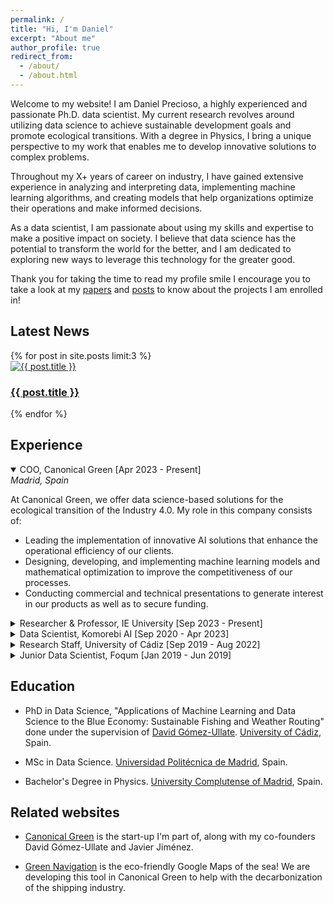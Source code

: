 ```yaml
---
permalink: /
title: "Hi, I'm Daniel"
excerpt: "About me"
author_profile: true
redirect_from: 
  - /about/
  - /about.html
---
```


Welcome to my website! I am Daniel Precioso, a highly experienced and passionate Ph.D. data scientist. My current research revolves around utilizing data science to achieve sustainable development goals and promote ecological transitions. With a degree in Physics, I bring a unique perspective to my work that enables me to develop innovative solutions to complex problems.

Throughout my <span id="yearsOfExperience">X</span>+ years of career on industry, I have gained extensive experience in analyzing and interpreting data, implementing machine learning algorithms, and creating models that help organizations optimize their operations and make informed decisions.

As a data scientist, I am passionate about using my skills and expertise to make a positive impact on society. I believe that data science has the potential to transform the world for the better, and I am dedicated to exploring new ways to leverage this technology for the greater good.

Thank you for taking the time to read my profile smile I encourage you to take a look at my [papers](https://danielprecioso.com/papers/) and [posts](https://danielprecioso.com/posts/) to know about the projects I am enrolled in!

<!-- Add this section to display the three latest news articles horizontally -->
<h2>Latest News</h2>
<div class="latest-news-container">
  {% for post in site.posts limit:3 %}
    <div class="news-item">
      <a href="{{ post.url }}">
        <img src="{{ post.featured_image }}" alt="{{ post.title }}" style="max-width: 100%; height: auto;">
        <h3>{{ post.title }}</h3>
      </a>
    </div>
  {% endfor %}
</div>

Experience
----

<details open>
    <summary>COO, Canonical Green [Apr 2023 - Present]</summary>
    <i>Madrid, Spain</i>
    <p>At Canonical Green, we offer data science-based solutions for the ecological transition of the Industry 4.0. My role in this company consists of:</p>
    <ul>
        <li>Leading the implementation of innovative AI solutions that enhance the operational efficiency of our clients.</li>
        <li>Designing, developing, and implementing machine learning models and mathematical optimization to improve the competitiveness of our processes.</li>
        <li>Conducting commercial and technical presentations to generate interest in our products as well as to secure funding.</li>
    </ul>
</details>

<details>
    <summary>Researcher & Professor, IE University [Sep 2023 - Present]</summary>
    <i>Madrid and Segovia, Spain</i>
    <p>Professor of "Computer Programming I" with Python (1st-year course) in the Bachelor's Degree in Applied Mathematics.</p>
    <ul>
        <li>Specialize in teaching students from the ground up.</li>
        <li>Create custom exercises tailored for mathematical applications.</li>
    </ul>
</details>

<details>
    <summary>Data Scientist, Komorebi AI [Sep 2020 - Apr 2023]</summary>
    <i>Madrid, Spain</i>
    <ul>
        <li>Data cleaning, manipulation and visualization.</li>
        <li>Design, train and deployment of machine learning and deep learning models with scikit-learn, including GB and CNN.</li>
        <li>Development of a dashboard to guide industrial decision making with Streamlit.</li>
    </ul>
</details>

<details>
    <summary>Research Staff, University of Cádiz [Sep 2019 - Aug 2022]</summary>
   <i>Cádiz, Spain</i>
    <ul>
        <li>Collaboration with various industrial partners to conduct cutting-edge research in healthcare, energy and blue economy.</li>
        <li>Presentation of research findings to both technical and non-technical audiences.</li>
        <li>Publication of research papers in peer-reviewed journals.</li>
    </ul>
</details>

<details>
    <summary>Junior Data Scientist, Foqum [Jan 2019 - Jun 2019]</summary>
    <i>Madrid, Spain</i>
</details>

Education
----

- PhD in Data Science, "Applications of Machine Learning and Data Science to the Blue Economy: Sustainable Fishing and Weather Routing" done under the supervision of [David Gómez-Ullate](https://orcid.org/0000-0002-6890-6584). [University of Cádiz](https://www.uca.es/), Spain.

- MSc in Data Science. [Universidad Politécnica de Madrid](https://www.upm.es/), Spain.

- Bachelor's Degree in Physics. [University Complutense of Madrid](https://www.ucm.es/), Spain.

Related websites
----

- [Canonical Green](https://canonicalgreen.com) is the start-up I'm part of, along with my co-founders David Gómez-Ullate and Javier Jiménez.

- [Green Navigation](https://greenavigation.com) is the eco-friendly Google Maps of the sea! We are developing this tool in Canonical Green to help with the decarbonization of the shipping industry.

<!-- [GOAL](https://tic259.uca.es/) (Graphical Methods, Optimization, and Learning) is the research group at UCA I am currently member of. -->

<!-- [UCA Datalab](http://datalab.uca.es/) is a small all-in-one team from UCA - described as "the swiss knife of data science projects" - which I am very proud to be part of. I am also the admin their website! -->
